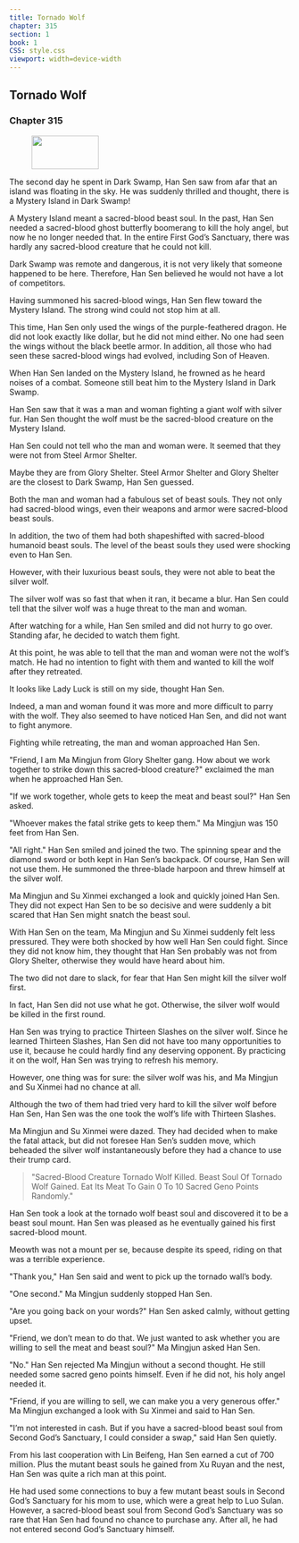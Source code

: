 ```yaml
---
title: Tornado Wolf
chapter: 315
section: 1
book: 1
CSS: style.css
viewport: width=device-width
---
```


## Tornado Wolf

### Chapter 315

<figure>
	<img src="../Images/gem.gif" alt="" id="gem" width="120" height="60" />
</figure>

The second day he spent in Dark Swamp, Han Sen saw from afar that an island was floating in the sky. He was suddenly thrilled and thought, there is a Mystery Island in Dark Swamp!

A Mystery Island meant a sacred-blood beast soul. In the past, Han Sen needed a sacred-blood ghost butterfly boomerang to kill the holy angel, but now he no longer needed that. In the entire First God’s Sanctuary, there was hardly any sacred-blood creature that he could not kill.

Dark Swamp was remote and dangerous, it is not very likely that someone happened to be here. Therefore, Han Sen believed he would not have a lot of competitors.

Having summoned his sacred-blood wings, Han Sen flew toward the Mystery Island. The strong wind could not stop him at all.

This time, Han Sen only used the wings of the purple-feathered dragon. He did not look exactly like dollar, but he did not mind either. No one had seen the wings without the black beetle armor. In addition, all those who had seen these sacred-blood wings had evolved, including Son of Heaven.

When Han Sen landed on the Mystery Island, he frowned as he heard noises of a combat. Someone still beat him to the Mystery Island in Dark Swamp.

Han Sen saw that it was a man and woman fighting a giant wolf with silver fur. Han Sen thought the wolf must be the sacred-blood creature on the Mystery Island.

Han Sen could not tell who the man and woman were. It seemed that they were not from Steel Armor Shelter.

Maybe they are from Glory Shelter. Steel Armor Shelter and Glory Shelter are the closest to Dark Swamp, Han Sen guessed.

Both the man and woman had a fabulous set of beast souls. They not only had sacred-blood wings, even their weapons and armor were sacred-blood beast souls.

In addition, the two of them had both shapeshifted with sacred-blood humanoid beast souls. The level of the beast souls they used were shocking even to Han Sen.

However, with their luxurious beast souls, they were not able to beat the silver wolf.

The silver wolf was so fast that when it ran, it became a blur. Han Sen could tell that the silver wolf was a huge threat to the man and woman.

After watching for a while, Han Sen smiled and did not hurry to go over. Standing afar, he decided to watch them fight.

At this point, he was able to tell that the man and woman were not the wolf’s match. He had no intention to fight with them and wanted to kill the wolf after they retreated.

It looks like Lady Luck is still on my side, thought Han Sen.

Indeed, a man and woman found it was more and more difficult to parry with the wolf. They also seemed to have noticed Han Sen, and did not want to fight anymore.

Fighting while retreating, the man and woman approached Han Sen.

"Friend, I am Ma Mingjun from Glory Shelter gang. How about we work together to strike down this sacred-blood creature?" exclaimed the man when he approached Han Sen.

"If we work together, whole gets to keep the meat and beast soul?" Han Sen asked.

"Whoever makes the fatal strike gets to keep them." Ma Mingjun was 150 feet from Han Sen.

"All right." Han Sen smiled and joined the two. The spinning spear and the diamond sword or both kept in Han Sen’s backpack. Of course, Han Sen will not use them. He summoned the three-blade harpoon and threw himself at the silver wolf.

Ma Mingjun and Su Xinmei exchanged a look and quickly joined Han Sen. They did not expect Han Sen to be so decisive and were suddenly a bit scared that Han Sen might snatch the beast soul.

With Han Sen on the team, Ma Mingjun and Su Xinmei suddenly felt less pressured. They were both shocked by how well Han Sen could fight. Since they did not know him, they thought that Han Sen probably was not from Glory Shelter, otherwise they would have heard about him.

The two did not dare to slack, for fear that Han Sen might kill the silver wolf first.

In fact, Han Sen did not use what he got. Otherwise, the silver wolf would be killed in the first round.

Han Sen was trying to practice Thirteen Slashes on the silver wolf. Since he learned Thirteen Slashes, Han Sen did not have too many opportunities to use it, because he could hardly find any deserving opponent. By practicing it on the wolf, Han Sen was trying to refresh his memory.

However, one thing was for sure: the silver wolf was his, and Ma Mingjun and Su Xinmei had no chance at all.

Although the two of them had tried very hard to kill the silver wolf before Han Sen, Han Sen was the one took the wolf’s life with Thirteen Slashes.

Ma Mingjun and Su Xinmei were dazed. They had decided when to make the fatal attack, but did not foresee Han Sen’s sudden move, which beheaded the silver wolf instantaneously before they had a chance to use their trump card.

> "Sacred-Blood Creature Tornado Wolf Killed. Beast Soul Of Tornado Wolf Gained. Eat Its Meat To Gain 0 To 10 Sacred Geno Points Randomly."

Han Sen took a look at the tornado wolf beast soul and discovered it to be a beast soul mount. Han Sen was pleased as he eventually gained his first sacred-blood mount.

Meowth was not a mount per se, because despite its speed, riding on that was a terrible experience.

"Thank you," Han Sen said and went to pick up the tornado wall’s body.

"One second." Ma Mingjun suddenly stopped Han Sen.

"Are you going back on your words?" Han Sen asked calmly, without getting upset.

"Friend, we don’t mean to do that. We just wanted to ask whether you are willing to sell the meat and beast soul?" Ma Mingjun asked Han Sen.

"No." Han Sen rejected Ma Mingjun without a second thought. He still needed some sacred geno points himself. Even if he did not, his holy angel needed it.

"Friend, if you are willing to sell, we can make you a very generous offer." Ma Mingjun exchanged a look with Su Xinmei and said to Han Sen.

"I’m not interested in cash. But if you have a sacred-blood beast soul from Second God’s Sanctuary, I could consider a swap," said Han Sen quietly.

From his last cooperation with Lin Beifeng, Han Sen earned a cut of 700 million. Plus the mutant beast souls he gained from Xu Ruyan and the nest, Han Sen was quite a rich man at this point.

He had used some connections to buy a few mutant beast souls in Second God’s Sanctuary for his mom to use, which were a great help to Luo Sulan. However, a sacred-blood beast soul from Second God’s Sanctuary was so rare that Han Sen had found no chance to purchase any. After all, he had not entered second God’s Sanctuary himself.